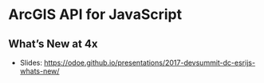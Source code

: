 # ArcGIS API for JavaScript
## What’s New at 4x

- Slides: https://odoe.github.io/presentations/2017-devsummit-dc-esrijs-whats-new/
